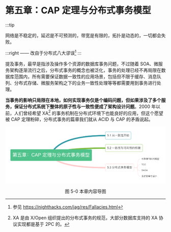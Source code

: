 # 第五章：CAP 定理与分布式事务模型

:::tip <a/>

网络是不稳定的，延迟是不可预测的，带宽是有限的，拓扑是动态的，一切都会失败。

:::right
—— 改自于分布式八大谬误[^1]
:::


提及事务，最早是指涉及操作多个资源的数据库事务问题，不过随着 SOA、微服务架构逐渐流行之后，分布式事务的概念也被泛化，事务的处理已经不再局限在数据库范围内，所有需要保证数据一致性的应用场景，包括但不限于缓存、消息队列、分布式存储、微服务架构之下的业务一致性处理等等都需要用到事务进行处理。

**当事务的影响只局限在本地，如何实现事务仅是个编码问题，但如果涉及了多个服务，保证分布式系统下整体的原子性与一致性便成了架构设计问题**。2000 年以前，人们曾经希望 XA[^2] 的事务机制在分布式环境下也能良好的应用，但这个愿望被 CAP 定理粉碎，分布式事务的篇章我们就从 ACID 与 CAP 的矛盾说起。

<div  align="center">
	<img src="../assets/distributed-transaction-summary.png" width = "550"  align=center />
	<p>图 5-0 本章内容导图</p>
</div>


[^1]: 参见 https://nighthacks.com/jag/res/Fallacies.html
[^2]: XA 是由 X/Open 组织提出的分布式事务的规范，大部分数据库支持的 XA 协议实现都是基于 2PC 的。